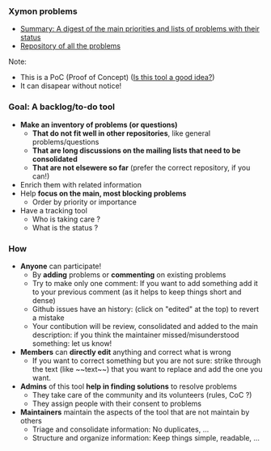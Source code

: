 ### Xymon problems 
- [Summary: A digest of the main priorities and lists of problems with their status](https://github.com/xymon-monitoring/problem-solving/issues/1)
- [Repository of all the problems](https://github.com/xymon-monitoring/problem-solving/issues)

 Note: 
 - This is a PoC (Proof of Concept) ([Is this tool a good idea?](https://github.com/xymon-monitoring/problem-solving/issues/17))
 - It can disapear without notice!

### Goal: A backlog/to-do tool 
- **Make an inventory of problems (or questions)** 
  - **That do not fit well in other repositories**, like general problems/questions
  - **That are long discussions on the mailing lists that need to be consolidated** 
  - **That are not elsewere so far** (prefer the correct repository, if you can!)
- Enrich them with related information
- Help **focus on the main, most blocking problems**
  - Order by priority or importance
- Have a tracking tool
  - Who is taking care ?
  - What is the status ?

### How
- **Anyone** can participate!
  - By **adding** problems or **commenting** on existing problems
  - Try to make only one comment: If you want to add something add it to your previous comment (as it helps to keep things short and dense)
  - Github issues have an history: (click on "edited" at the top) to revert a mistake
  - Your contibution will be review, consolidated and added to the main description: if you think the maintainer missed/misunderstood something: let us know!
- **Members** can **directly edit** anything and correct what is wrong
  - If you want to correct something but you are not sure: strike through the text (like \~\~text\~\~) that you want to replace and add the one you want.  
- **Admins** of this tool **help in finding solutions** to resolve problems
  - They take care of the community and its volunteers (rules, CoC ?)
  - They assign people with their consent to problems 
- **Maintainers** maintain the aspects of the tool that are not maintain by others
  - Triage and consolidate information: No duplicates, ...
  - Structure and organize information: Keep things simple, readable, ...
 




